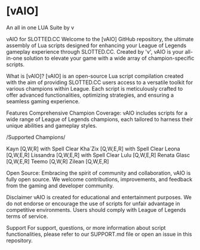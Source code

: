 # [vAIO]
An all in one LUA Suite by v

vAIO for SLOTTED.CC
Welcome to the [vAIO] GitHub repository, the ultimate assembly of Lua scripts designed for enhancing your League of Legends gameplay experience through SLOTTED.CC. Created by 'v', vAIO is your all-in-one solution to elevate your game with a wide array of champion-specific scripts.

What is [vAIO]?
[vAIO] is an open-source Lua script compilation created with the aim of providing SLOTTED.CC users access to a versatile toolkit for various champions within League. Each script is meticulously crafted to offer advanced functionalities, optimizing strategies, and ensuring a seamless gaming experience.

Features
Comprehensive Champion Coverage: vAIO includes scripts for a wide range of League of Legends champions, each tailored to harness their unique abilities and gameplay styles.

\/Supported Champions\/

Kayn [Q,W,R] with Spell Clear
Kha`Zix [Q,W,E,R] with Spell Clear
Leona [Q,W,E,R]
Lissandra [Q,W,E,R] with Spell Clear
Lulu [Q,W,E,R]
Renata Glasc [Q,W,E,R]
Teemo [Q,W,R]
Zilean [Q,W,E,R]




Open Source: Embracing the spirit of community and collaboration, vAIO is fully open source. We welcome contributions, improvements, and feedback from the gaming and developer community.


Disclaimer
vAIO is created for educational and entertainment purposes. We do not endorse or encourage the use of scripts for unfair advantage in competitive environments. Users should comply with League of Legends terms of service.


Support
For support, questions, or more information about script functionalities, please refer to our SUPPORT.md file or open an issue in this repository.
